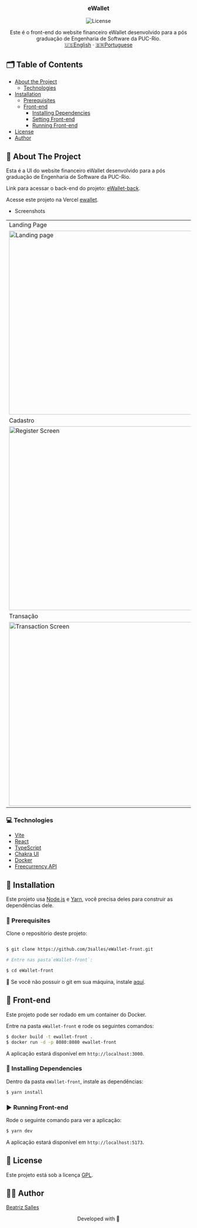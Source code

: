 <p align="center">

  <h3 align="center">eWallet</h3>

<p align="center">
  <img src="https://img.shields.io/static/v1?label=Lincense&message=GPL&color=0000ff" alt="License" />
</p>

<p align="center">
    Este é o front-end do website financeiro eWallet desenvolvido para a pós graduação de Engenharia de Software da PUC-Rio.
    <br />
    <a href="README.md">🇺🇸English</a>
    ·
    <a href="README-pt.md">🇧🇷Portuguese</a>
  </p>
</p>

<!-- TABLE OF CONTENTS -->
## 🗂 Table of Contents

* [About the Project](#book-about-the-project)
  * [Technologies](#computer-technologies)
* [Installation](#bricks-installation)
  * [Prerequisites](#construction-prerequisites)
  * [Front-end](#lipstick-front-end)
    * [Installing Dependencies](#construction-installing-dependencies)
    * [Setting Front-end](#wrench-setting-front-end)
    * [Running Front-end](#arrow_forward-running-front-end)
* [License](#page_facing_up-license)
* [Author](#woman_technologist-author)

## :book: About The Project

Esta é a UI do website financeiro eWallet desenvolvido para a pós graduação de Engenharia de Software da PUC-Rio.

Link para acessar o back-end do projeto: [eWallet-back](https://github.com/3salles/eWallet-back).

Acesse este projeto na Vercel [ewallet](https://ewallet-79nux12gd-3salles.vercel.app).

* Screenshots

<table>
  <tr>
    <td>Landing Page</td>
    <td>Login</td>
  </tr>
  <tr>
    <td><img width="500" alt="Landing page" src="https://github.com/3salles/guess-kitty/assets/62452619/1b0ac753-850d-49d4-bea9-1db20152d644"></td>
    <td><img width="500" alt="Login Screen" src="https://github.com/3salles/eWallet-front/assets/62452619/6f7df956-9226-4ef4-a2a5-f48a1d77370a"></td>
  </tr>
  <tr>
    <td>Cadastro</td>
    <td>Home</td>
  </tr>
  <tr>
    <td><img width="500" alt="Register Screen" src="https://github.com/3salles/eWallet-front/assets/62452619/47b4fd49-84f3-4770-8aae-36ae581d4344"></td>
    <td><img width="500" alt="Dashboard Screen" src="https://github.com/3salles/eWallet-front/assets/62452619/c31747bb-d402-4cf9-a7f2-7f2fd4b92e90"></td>
  </tr>
  <tr>
    <td>Transação</td>
    <td>Nova Transação</td>
  </tr>
  <tr>
    <td><img width="500" alt="Transaction Screen" src="https://github.com/3salles/guess-kitty/assets/62452619/3e158752-e910-45f4-85d8-b844c66a3819"></td>
    <td><img width="500" alt="New Transaction Screen" src="https://github.com/3salles/guess-kitty/assets/62452619/38eeb29f-8a74-4dee-a9fa-bdb8ccae5265"></td>
  </tr>
 </table>


### :computer: Technologies

* [Vite](https://vitejs.dev)
* [React](https://react.dev/)
* [TypeScript](https://www.typescriptlang.org)
* [Chakra UI](https://chakra-ui.com/)
* [Docker](https://www.docker.com)
* [Freecurrency API](https://freecurrencyapi.com)

## :bricks: Installation

Este projeto usa [Node.js](https://nodejs.org/en/) e [Yarn](https://yarnpkg.com), você precisa deles para construir as dependências dele.

### :construction: Prerequisites

Clone o repositório deste projeto:

```bash

$ git clone https://github.com/3salles/eWallet-front.git

# Entre nas pasta`eWallet-front`:

$ cd eWallet-front
```

🚨 Se você não possuir o git em sua máquina, instale [aqui](https://git-scm.com/downloads).

## :lipstick: Front-end

Este projeto pode ser rodado em um container do Docker.

Entre na pasta `eWallet-front` e rode os seguintes comandos:

```bash
$ docker build -t ewallet-front .
$ docker run -d -p 8080:8080 ewallet-front 
```
A aplicação estará disponível em `http://localhost:3000`.

### :construction: Installing Dependencies

Dentro da pasta `eWallet-front`, instale as dependências:

```bash
$ yarn install
```

### :arrow_forward: Running Front-end

Rode o seguinte comando para ver a aplicação:

```bash
$ yarn dev
```

A aplicação estará disponível em  `http://localhost:5173`.

## :page_facing_up: License

Este projeto está sob a licença [GPL](https://github.com/3salles/eWallet-front/blob/main/LICENSE).

## :woman_technologist: Author

[Beatriz Salles](https://github.com/3salles)

<p align="center">Developed with 💜</p>